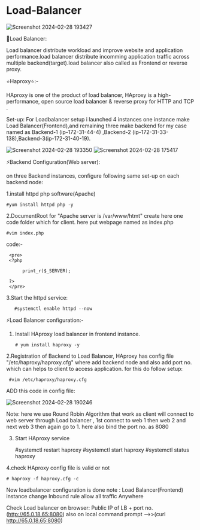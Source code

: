 # Load-Balancer
![Screenshot 2024-02-28 193427](https://github.com/Pratikshinde55/Load-Balancer/assets/145910708/e31a4593-3fd0-4421-9c51-ec6dc7210730)

🌟Load Balancer:

Load balancer distribute workload and improve website and application performance.load balancer distribute incomming application traffic across multiple backend(target).load balancer also called as Frontend or reverse proxy.

⭐Haproxy⭐:-
 
HAproxy is one of the product of load balancer, HAproxy is a high-performance, open source load balancer & reverse proxy for HTTP and TCP .

Set-up:
For Loadbalancer setup i launched 4 instances one instance make Load Balancer(Frontend),and remaining
three make backend for my case named as Backend-1 (ip-172-31-44-4) ,Backend-2 (ip-172-31-33-138),Backend-3(ip-172-31-40-19).

![Screenshot 2024-02-28 193350](https://github.com/Pratikshinde55/Load-Balancer/assets/145910708/61be7c3a-fdf8-4947-a775-1b777215eeab)
![Screenshot 2024-02-28 175417](https://github.com/Pratikshinde55/Load-Balancer/assets/145910708/f56ea353-28d4-46c4-8ef2-4f9c718aa491)

⚡Backend Configuration(Web server):

 on three Backend instances, configure following same set-up on each backend node:
 
 1.install httpd php software(Apache)

 
    #yum install httpd php -y

 2.DocumentRoot for "Apache server is /var/www/htmt" create here one code folder which for client.
   here put webpage named as index.php


    #vim index.php

code:-


     <pre>
     <?php

          print_r($_SERVER);

     ?>
     </pre>

 3.Start the httpd service:
      
       
       #systemctl enable httpd --now


⚡Load Balancer configuration:-
  
1. Install HAproxy load balancer in frontend instance.


       # yum install haproxy -y

2.Registration of Backend to Load Balancer, HAproxy has config file "/etc/haproxy/haproxy.cfg" where add backend node and also add port no. which can helps to client to access application.
for this do follow setup:


     #vim /etc/haproxy/haproxy.cfg
  
 ADD this code in config file:

 ![Screenshot 2024-02-28 190246](https://github.com/Pratikshinde55/Load-Balancer/assets/145910708/5245435a-d02e-45f1-97c5-f3f31ea67999)


Note: here we use Round Robin Algorithm that work as client will connect to web server through Load
balancer , 1st connect to web 1 then web 2 and next web 3 then again go to 1.
here also bind the port no. as 8080

3. Start HAproxy service
   

      #systemctl restart haproxy
      #systemctl start haproxy
      #systemctl status haproxy

4.check HAproxy config file is valid or not

    # haproxy -f haproxy.cfg -c



Now loadbalancer configuration is done 
 note :
    Load Balancer(Frontend) instance change Inbound rule allow all traffic Anywhere


Check Load balancer on browser:
    Public IP of LB + port no. (http://65.0.18.65:8080) 
    also on local command prompt -->>(curl http://65.0.18.65:8080)
  


    










